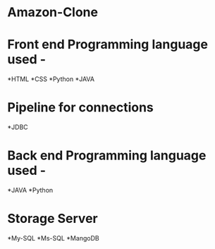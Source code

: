 # Amazon-Clone

# Front end Programming language used - 
*HTML 
*CSS 
*Python 
*JAVA

# Pipeline for connections 
*JDBC

# Back end Programming language used -
*JAVA
*Python

# Storage Server
*My-SQL
*Ms-SQL
*MangoDB
